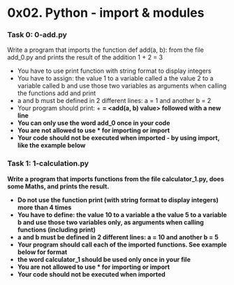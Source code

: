 # 0x02. Python - import & modules

### Task 0: 0-add.py
Write a program that imports the function def add(a, b): from the file add_0.py and prints the result of the addition 1 + 2 = 3
* You have to use print function with string format to display integers
* You have to assign:
the value 1 to a variable called a
the value 2 to a variable called b
and use those two variables as arguments when calling the functions add and print
* a and b must be defined in 2 different lines: a = 1 and another b = 2
* Your program should print: <a value> + <b value> = <add(a, b) value> followed with a new line
* You can only use the word add_0 once in your code
* You are not allowed to use * for importing or __import__
* Your code should not be executed when imported - by using __import__, like the example below

### Task 1: 1-calculation.py
Write a program that imports functions from the file calculator_1.py, does some Maths, and prints the result.
* Do not use the function print (with string format to display integers) more than 4 times
* You have to define:
the value 10 to a variable a
the value 5 to a variable b
and use those two variables only, as arguments when calling functions (including print)
* a and b must be defined in 2 different lines: a = 10 and another b = 5
* Your program should call each of the imported functions. See example below for format
* the word calculator_1 should be used only once in your file
* You are not allowed to use * for importing or __import__
* Your code should not be executed when imported
